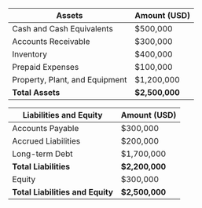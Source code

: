 
| Assets                          | Amount (USD) |
|---------------------------------|--------------|
| Cash and Cash Equivalents       | $500,000     |
| Accounts Receivable             | $300,000     |
| Inventory                       | $400,000     |
| Prepaid Expenses                | $100,000     |
| Property, Plant, and Equipment  | $1,200,000   |
| **Total Assets**                | **$2,500,000** |

| Liabilities and Equity          | Amount (USD) |
|---------------------------------|--------------|
| Accounts Payable                | $300,000     |
| Accrued Liabilities             | $200,000     |
| Long-term Debt                  | $1,700,000   |
| **Total Liabilities**           | **$2,200,000** |
| Equity                          | $300,000     |
| **Total Liabilities and Equity**| **$2,500,000** |
